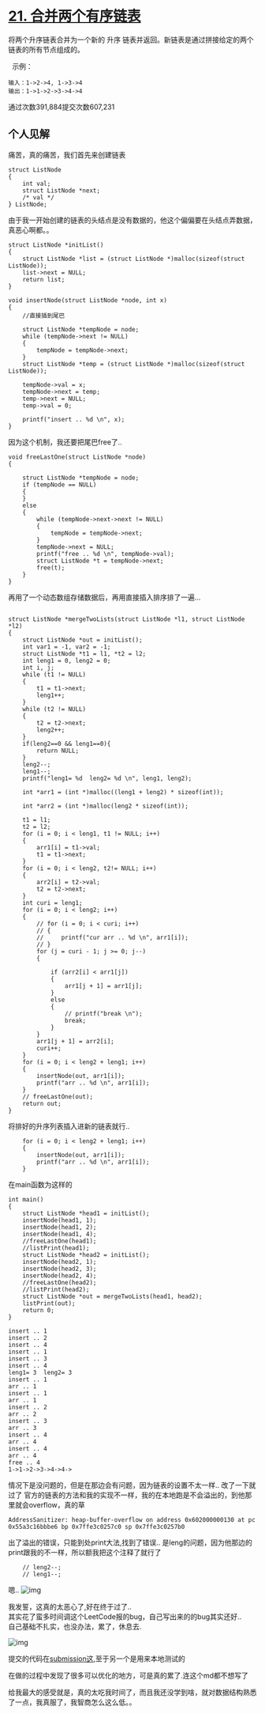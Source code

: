 # [21. 合并两个有序链表](https://leetcode-cn.com/problems/merge-two-sorted-lists)

将两个升序链表合并为一个新的 升序 链表并返回。新链表是通过拼接给定的两个链表的所有节点组成的。 

 
示例：
```
输入：1->2->4, 1->3->4
输出：1->1->2->3->4->4
```

通过次数391,884提交次数607,231

## 个人见解

痛苦，真的痛苦，我们首先来创建链表  
```
struct ListNode
{
    int val;
    struct ListNode *next;
    /* val */
} ListNode;
```
由于我一开始创建的链表的头结点是没有数据的，他这个偏偏要在头结点弄数据，真恶心啊都。。
```
struct ListNode *initList()
{
    struct ListNode *list = (struct ListNode *)malloc(sizeof(struct ListNode));
    list->next = NULL;
    return list;
}
```
```
void insertNode(struct ListNode *node, int x)
{
    //直接插到尾巴

    struct ListNode *tempNode = node;
    while (tempNode->next != NULL)
    {
        tempNode = tempNode->next;
    }
    struct ListNode *temp = (struct ListNode *)malloc(sizeof(struct ListNode));

    tempNode->val = x;
    tempNode->next = temp;
    temp->next = NULL;
    temp->val = 0;

    printf("insert .. %d \n", x);
}
```
因为这个机制，我还要把尾巴free了..
```
void freeLastOne(struct ListNode *node)
{

    struct ListNode *tempNode = node;
    if (tempNode == NULL)
    {
    }
    else
    {
        while (tempNode->next->next != NULL)
        {
            tempNode = tempNode->next;
        }
        tempNode->next = NULL;
        printf("free .. %d \n", tempNode->val);
        struct ListNode *t = tempNode->next;
        free(t);
    }
}
```
再用了一个动态数组存储数据后，再用直接插入排序排了一遍...
```

struct ListNode *mergeTwoLists(struct ListNode *l1, struct ListNode *l2)
{
    struct ListNode *out = initList();
    int var1 = -1, var2 = -1;
    struct ListNode *t1 = l1, *t2 = l2;
    int leng1 = 0, leng2 = 0;
    int i, j;
    while (t1 != NULL)
    {
        t1 = t1->next;
        leng1++;
    }
    while (t2 != NULL)
    {
        t2 = t2->next;
        leng2++;
    }
    if(leng2==0 && leng1==0){
        return NULL;
    }
    leng2--;
    leng1--;
    printf("leng1= %d  leng2= %d \n", leng1, leng2);

    int *arr1 = (int *)malloc((leng1 + leng2) * sizeof(int));

    int *arr2 = (int *)malloc(leng2 * sizeof(int));

    t1 = l1;
    t2 = l2;
    for (i = 0; i < leng1, t1 != NULL; i++)
    {
        arr1[i] = t1->val;
        t1 = t1->next;
    }
    for (i = 0; i < leng2, t2!= NULL; i++)
    {
        arr2[i] = t2->val;
        t2 = t2->next;
    }
    int curi = leng1;
    for (i = 0; i < leng2; i++)
    {
        // for (i = 0; i < curi; i++)
        // {
        //     printf("cur arr .. %d \n", arr1[i]);
        // }
        for (j = curi - 1; j >= 0; j--)
        {

            if (arr2[i] < arr1[j])
            {
                arr1[j + 1] = arr1[j];
            }
            else
            {
                // printf("break \n");
                break;
            }
        }
        arr1[j + 1] = arr2[i];
        curi++;
    }
    for (i = 0; i < leng2 + leng1; i++)
    {
        insertNode(out, arr1[i]);
        printf("arr .. %d \n", arr1[i]);
    }
    // freeLastOne(out);
    return out;
}
```
将排好的升序列表插入进新的链表就行..
```
    for (i = 0; i < leng2 + leng1; i++)
    {
        insertNode(out, arr1[i]);
        printf("arr .. %d \n", arr1[i]);
    }
```
在main函数为这样的
```
int main()
{
    struct ListNode *head1 = initList();
    insertNode(head1, 1);
    insertNode(head1, 2);
    insertNode(head1, 4);
    //freeLastOne(head1);
    //listPrint(head1);
    struct ListNode *head2 = initList();
    insertNode(head2, 1);
    insertNode(head2, 3);
    insertNode(head2, 4);
    //freeLastOne(head2);
    //listPrint(head2);
    struct ListNode *out = mergeTwoLists(head1, head2);
    listPrint(out);
    return 0;
}
```
```
insert .. 1 
insert .. 2
insert .. 4
insert .. 1
insert .. 3
insert .. 4
leng1= 3  leng2= 3
insert .. 1
arr .. 1
insert .. 1
arr .. 1
insert .. 2
arr .. 2
insert .. 3
arr .. 3
insert .. 4
arr .. 4
insert .. 4
arr .. 4
free .. 4
1->1->2->3->4->4->
```
情况下是没问题的，但是在那边会有问题，因为链表的设置不太一样..
改了一下就过了
官方的链表的方法和我的实现不一样，我的在本地跑是不会溢出的，到他那里就会overflow，真的草
```
AddressSanitizer: heap-buffer-overflow on address 0x602000000130 at pc 0x55a3c16bbbe6 bp 0x7ffe3c0257c0 sp 0x7ffe3c0257b0
```
出了溢出的错误，只能到处print大法,找到了错误..  是leng的问题，因为他那边的print跟我的不一样，所以额我把这个注释了就行了
```
    // leng2--;
    // leng1--;
```

嗯..
![img](img/1.png)

我发誓，这真的太恶心了,好在终于过了..  
其实花了蛮多时间调这个LeetCode报的bug，自己写出来的的bug其实还好..  
自己基础不扎实，也没办法，累了，休息去.  

![img](img/2.png)

提交的代码在[submission这](merge-two-sorted-lists-submission),至于另一个是用来本地测试的  

在做的过程中发现了很多可以优化的地方，可是真的累了.连这个md都不想写了  

给我最大的感受就是，真的太吃我时间了，而且我还没学到啥，就对数据结构熟悉了一点，我真服了，我智商怎么这么低。。  

